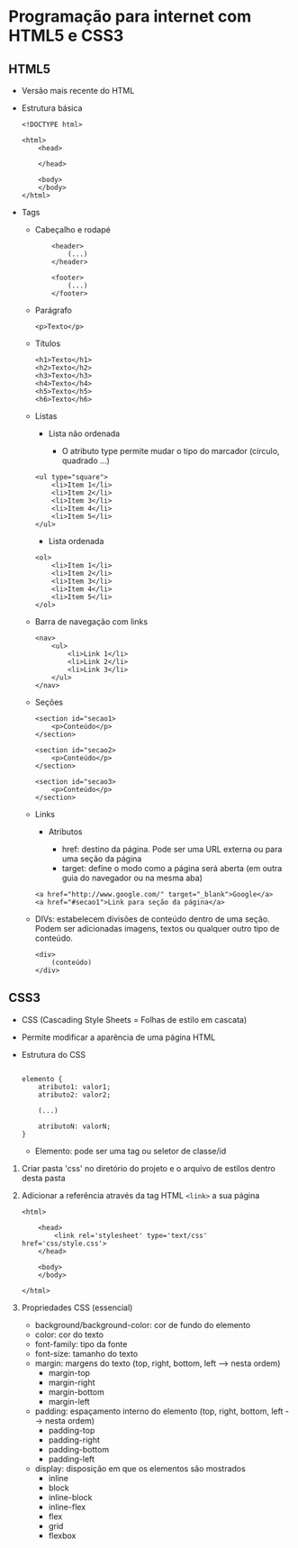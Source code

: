 # Programação para internet com HTML5 e CSS3
## HTML5 
* Versão mais recente do HTML
* Estrutura básica

    ```
    <!DOCTYPE html>

    <html>
        <head>

        </head>

        <body>
        </body>
    </html>
    ```   

* Tags

    * Cabeçalho e rodapé
        ```
            <header>
                (...)
            </header>

            <footer>
                (...)
            </footer>
        ```

    * Parágrafo

        ```
        <p>Texto</p>
        ```

    * Títulos

        ```
        <h1>Texto</h1>
        <h2>Texto</h2>
        <h3>Texto</h3>
        <h4>Texto</h4>
        <h5>Texto</h5>
        <h6>Texto</h6>
        ```

    * Listas

        * Lista não ordenada
        
            * O atributo type permite mudar o tipo do marcador (círculo, quadrado ...)

        ```
        <ul type="square">
            <li>Item 1</li>
            <li>Item 2</li>
            <li>Item 3</li>
            <li>Item 4</li>
            <li>Item 5</li>
        </ul>
        ```

        * Lista ordenada

        ```
        <ol>
            <li>Item 1</li>
            <li>Item 2</li>
            <li>Item 3</li>
            <li>Item 4</li>
            <li>Item 5</li>
        </ol>
        ```


    * Barra de navegação com links

        ```
        <nav>
            <ul>
                <li>Link 1</li>
                <li>Link 2</li>
                <li>Link 3</li>
            </ul>
        </nav>
        ```

    * Seções

        ```
        <section id="secao1>
            <p>Conteúdo</p>
        </section>

        <section id="secao2>
            <p>Conteúdo</p>
        </section>

        <section id="secao3>
            <p>Conteúdo</p>
        </section>

        ```

    * Links
        
        * Atributos
            
            * href: destino da página. Pode ser uma URL externa ou para uma seção da página
            * target: define o modo como a página será aberta (em outra guia do navegador ou na mesma aba) 

        ```
        <a href="http://www.google.com/" target="_blank">Google</a>
        <a href="#secao1">Link para seção da página</a>

        ```
 
     * DIVs: estabelecem divisões de conteúdo dentro de uma seção. Podem ser adicionadas imagens, textos ou qualquer outro tipo de conteúdo.
        
        ```
        <div>
            (conteúdo)    
        </div>
        ```

## CSS3

* CSS (Cascading Style Sheets = Folhas de estilo em cascata)
* Permite modificar a aparência de uma página HTML
* Estrutura do CSS
    ```

    elemento {
        atributo1: valor1;
        atributo2: valor2;

        (...)

        atributoN: valorN;
    }

    ```
       
    * Elemento: pode ser uma tag ou seletor de classe/id 

1. Criar pasta 'css' no diretório do projeto e o arquivo de estilos dentro desta pasta
2. Adicionar a referência através da tag HTML ```<link>``` a sua página

    ```
    <html>

        <head>
            <link rel='stylesheet' type='text/css' href='css/style.css'>
        </head>

        <body>
        </body>
        
    </html>
    ```

 3. Propriedades CSS (essencial)

    * background/background-color: cor de fundo do elemento
    * color: cor do texto
    * font-family: tipo da fonte
    * font-size: tamanho do texto
    * margin: margens do texto (top, right, bottom, left --> nesta ordem)
        * margin-top
        * margin-right
        * margin-bottom
        * margin-left        
    * padding: espaçamento interno do elemento (top, right, bottom, left --> nesta ordem)
        * padding-top
        * padding-right
        * padding-bottom
        * padding-left     
    * display: disposição em que os elementos são mostrados
        * inline
        * block
        * inline-block
        * inline-flex
        * flex
        * grid
        * flexbox
